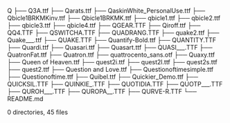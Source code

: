 Q
├── Q3A.ttf
├── Qarats.ttf
├── QaskinWhite_PersonalUse.ttf
├── Qbicle1BRKMKinv.ttf
├── Qbicle1BRKMK.ttf
├── qbicle1.ttf
├── qbicle2.ttf
├── qbicle3.ttf
├── qbicle4.ttf
├── QGEAR.TTF
├── Qiroff.ttf
├── QQ4.TTF
├── QSWITCHA.TTF
├── QUADRANG.TTF
├── quake2.ttf
├── Quake___.ttf
├── QUAKE.TTF
├── Quantify-Bold.ttf
├── QUANTITY.TTF
├── Quardi.ttf
├── Quasari.ttf
├── Quasart.ttf
├── QUASI___.TTF
├── QuatronFat.ttf
├── Quatron.ttf
├── quattrocento_sans.otf
├── Quaxy.ttf
├── Queen of Heaven.ttf
├── quest2i.ttf
├── quest2l.ttf
├── quest2s.ttf
├── quest2.ttf
├── Question and Love.ttf
├── Questionoftimesimple.ttf
├── Questionoftime.ttf
├── Quibel.ttf
├── Quickier_Demo.ttf
├── QUICKSIL.TTF
├── QUINKIE_.TTF
├── QUOTIDIA.TTF
├── QUOTP___.TTF
├── QUROH___.TTF
├── QUROPA__.TTF
├── QURVE-R.TTF
└── README.md

0 directories, 45 files
